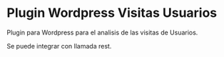 # Plugin Wordpress Visitas Usuarios

Plugin para Wordpress para el analisis de las visitas de Usuarios.

Se puede integrar con llamada rest.
